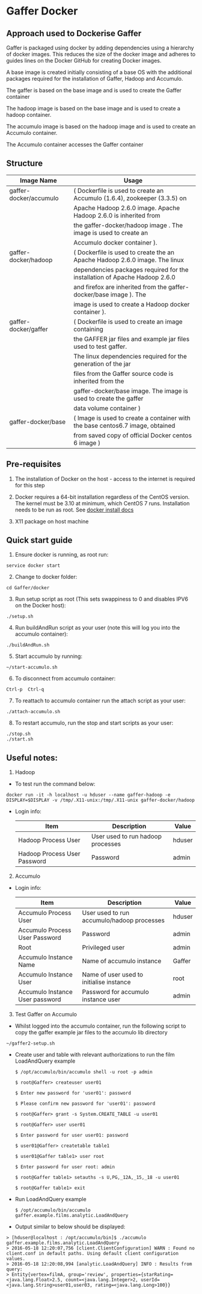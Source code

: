 # Gaffer Docker

## Approach used to Dockerise Gaffer

Gaffer is packaged using docker by adding dependencies using a hierarchy of docker images. This reduces the size of the docker image and adheres to guides lines on the Docker GitHub for creating Docker images.

A base image  is created initially consisting of a base OS with the additional packages required for the installation of Gaffer, Hadoop and Accumulo.

The gaffer is based on the base image and is used to create the Gaffer container

The hadoop image is based on the base image and is used to create a hadoop container.

The accumulo image is based on the hadoop image and is used to create an Accumulo container.

The Accumulo container accesses the Gaffer container

## Structure

| Image Name                      | Usage                                                                       |
|---------------------------------|-----------------------------------------------------------------------------|
| gaffer-docker/accumulo          |( Dockerfile is used to create an Accumulo (1.6.4), zookeeper (3.3.5) on
|                                 |Apache Hadoop 2.6.0 image. Apache Hadoop 2.6.0 is inherited from
|                                 | the gaffer-docker/hadoop image . The image is used to create an
|                                 |Accumulo docker container ).
| gaffer-docker/hadoop            |( Dockerfile is used to create the an Apache Hadoop 2.6.0 image. The linux
|                                 |dependencies packages required for the installation of Apache Hadoop 2.6.0
|                                 |and firefox are inherited from the gaffer-docker/base image ). The
|                                 |image is used to create a Hadoop docker container ).
| gaffer-docker/gaffer            |( Dockerfile is used to create an image containing
|                                 |the GAFFER jar files and example jar files used to test gaffer.
|                                 |The linux dependencies required for the generation of the jar
|                                 |files from the Gaffer source code is inherited from the
|                                 |gaffer-docker/base image.  The image is used to create the gaffer
|                                 |data volume container )
| gaffer-docker/base              |( Image is used to create a container with the base centos6.7 image, obtained
|                                 |from saved copy of official Docker centos 6 image )


## Pre-requisites

1. The installation of Docker on the host - access to the internet is required for this step

2. Docker requires a 64-bit installation regardless of the CentOS version. The kernel must be 3.10 at minimum,
   which CentOS 7 runs. Installation needs to be run as root. See [docker install docs](https://docs.docker.com/engine/installation)

3. X11 package on host machine


## Quick start guide
1. Ensure docker is running, as root run:

```
service docker start
```

2. Change to docker folder:

```
cd Gaffer/docker
```

3. Run setup script as root (This sets swappiness to 0 and disables IPV6 on the Docker host):

```
./setup.sh
```

4. Run buildAndRun script as your user (note this will log you into the accumulo container):

`
./buildAndRun.sh
`

5. Start accumulo by running:

```
~/start-accumulo.sh
```

6. To disconnect from accumulo container:

```
Ctrl-p  Ctrl-q
```

7. To reattach to accumulo container run the attach script as your user:

```
./attach-accumulo.sh
```

8. To restart accumulo, run the stop and start scripts as your user:

```
./stop.sh
./start.sh
```


## Useful notes:

1. Hadoop

- To test run the command below:

```
docker run -it -h localhost -u hduser --name gaffer-hadoop -e DISPLAY=$DISPLAY -v /tmp/.X11-unix:/tmp/.X11-unix gaffer-docker/hadoop
```

- Login info:

  | Item                            | Description                                | Value  |
  |---------------------------------|--------------------------------------------|--------|
  | Hadoop  Process User            | User used to run hadoop processes          | hduser |
  | Hadoop Process User Password    | Password                                   | admin  |

   
2. Accumulo
   
- Login info:

  | Item                            | Description                                | Value  |
  |---------------------------------|--------------------------------------------|--------|
  | Accumulo Process User           | User used to run accumulo/hadoop processes | hduser |
  | Accumulo Process User Password  | Password                                   | admin  |
  | Root                            | Privileged user                            | admin  |
  | Accumulo Instance Name          | Name of accumulo instance                  | Gaffer |
  | Accumulo Instance User          | Name of user used to initialise instance   | root   |
  | Accumulo Instance User password | Password for accumulo instance user        | admin  |
  
  
3. Test Gaffer on Accumulo

- Whilst logged into the accumulo container, run the following script to copy the gaffer example jar files to the accumulo lib directory
  
```
~/gaffer2-setup.sh
```

- Create user and table with relevant authorizations to run the film LoadAndQuery example

  ```$ /opt/accumulo/bin/accumulo shell -u root -p admin```

  ```$ root@Gaffer> createuser user01```

  ```$ Enter new password for 'user01': password```

  ```$ Please confirm new password for 'user01': password```

  ```$ root@Gaffer> grant -s System.CREATE_TABLE -u user01```

  ```$ root@Gaffer> user user01```

  ```$ Enter password for user user01: password```

  ```$ user01@Gaffer> createtable table1```

  ```$ user01@Gaffer table1> user root```

  ```$ Enter password for user root: admin```

  ```$ root@Gaffer table1> setauths -s U,PG,_12A,_15,_18 -u user01```

  ```$ root@Gaffer table1> exit```

- Run LoadAndQuery example

  ```$ /opt/accumulo/bin/accumulo gaffer.example.films.analytic.LoadAndQuery```
  
- Output similar to below should be displayed:

```
> [hduser@localhost : /opt/accumulo/bin]$ ./accumulo gaffer.example.films.analytic.LoadAndQuery
> 2016-05-18 12:20:07,756 [client.ClientConfiguration] WARN : Found no client.conf in default paths. Using default client configuration values.
> 2016-05-18 12:20:08,994 [analytic.LoadAndQuery] INFO : Results from query:
> Entity{vertex=filmA, group='review', properties={starRating=<java.lang.Float>2.5, count=<java.lang.Integer>2, userId=<java.lang.String>user01,user03, rating=<java.lang.Long>100}}
```